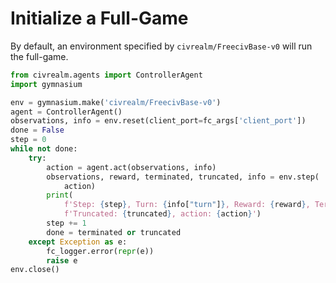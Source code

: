 # Initialize a Full-Game

By default, an environment specified by `civrealm/FreecivBase-v0` will run the full-game.

```python
from civrealm.agents import ControllerAgent
import gymnasium

env = gymnasium.make('civrealm/FreecivBase-v0')
agent = ControllerAgent()
observations, info = env.reset(client_port=fc_args['client_port'])
done = False
step = 0
while not done:
    try:
        action = agent.act(observations, info)
        observations, reward, terminated, truncated, info = env.step(
            action)
        print(
            f'Step: {step}, Turn: {info["turn"]}, Reward: {reward}, Terminated: {terminated}, '
            f'Truncated: {truncated}, action: {action}')
        step += 1
        done = terminated or truncated
    except Exception as e:
        fc_logger.error(repr(e))
        raise e
env.close()
```
